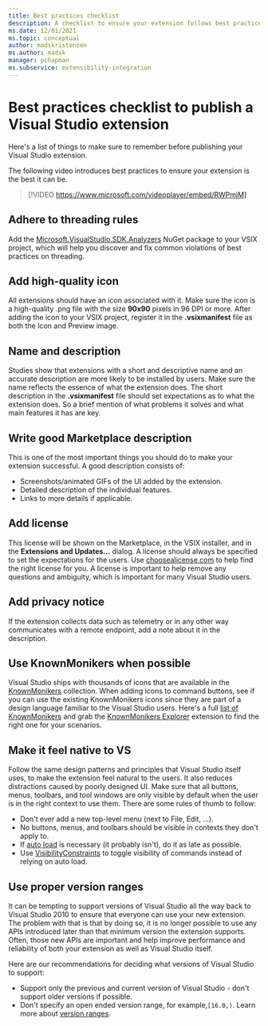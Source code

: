 ```yaml
---
title: Best practices checklist
description: A checklist to ensure your extension follows best practices before you publish it.
ms.date: 12/01/2021
ms.topic: conceptual
author: madskristensen
ms.author: madsk
manager: pchapman
ms.subservice: extensibility-integration
---
```

# Best practices checklist to publish a Visual Studio extension

Here's a list of things to make sure to remember before publishing your Visual Studio extension.

The following video introduces best practices to ensure your extension is the best it can be.

> [!VIDEO https://www.microsoft.com/videoplayer/embed/RWPmjM]

## Adhere to threading rules
Add the [Microsoft.VisualStudio.SDK.Analyzers](https://www.nuget.org/packages/Microsoft.VisualStudio.SDK.Analyzers/) NuGet package to your VSIX project, which will help you discover and fix common violations of best practices on threading.

## Add high-quality icon
All extensions should have an icon associated with it. Make sure the icon is a high-quality .png file with the size **90x90** pixels in 96 DPI or more. After adding the icon to your VSIX project, register it in the **.vsixmanifest** file as both the Icon and Preview image.

## Name and description
Studies show that extensions with a short and descriptive name and an accurate description are more likely to be installed by users. Make sure the name reflects the essence of what the extension does. The short description in the **.vsixmanifest** file should set expectations as to what the extension does. So a brief mention of what problems it solves and what main features it has are key.

## Write good Marketplace description
This is one of the most important things you should do to make your extension successful. A good description consists of:

* Screenshots/animated GIFs of the UI added by the extension.
* Detailed description of the individual features.
* Links to more details if applicable.

## Add license
This license will be shown on the Marketplace, in the VSIX installer, and in the **Extensions and Updates...** dialog. A license should always be specified to set the expectations for the users. Use [choosealicense.com](https://choosealicense.com/) to help find the right license for you. A license is important to help remove any questions and ambiguity, which is important for many Visual Studio users.

## Add privacy notice
If the extension collects data such as telemetry or in any other way communicates with a remote endpoint, add a note about it in the description.

## Use KnownMonikers when possible
Visual Studio ships with thousands of icons that are available in the [KnownMonikers](../../image-service-and-catalog.md) collection. When adding icons to command buttons, see if you can use the existing KnownMonikers icons since they are part of a design language familiar to the Visual Studio users. Here's a full [list of KnownMonikers](https://glyphlist.azurewebsites.net/knownmonikers/) and grab the [KnownMonikers Explorer](https://marketplace.visualstudio.com/items?itemName=MadsKristensen.knownmonikersexplorer) extension to find the right one for your scenarios.

## Make it feel native to VS
Follow the same design patterns and principles that Visual Studio itself uses, to make the extension feel natural to the users. It also reduces distractions caused by poorly designed UI. Make sure that all buttons, menus, toolbars, and tool windows are only visible by default when the user is in the right context to use them. There are some rules of thumb to follow:

* Don't ever add a new top-level menu (next to File, Edit, ...).
* No buttons, menus, and toolbars should be visible in contexts they don't apply to.
* If [auto load](https://github.com/microsoft/VSSDK-Extensibility-Samples/tree/master/AsyncPackageMigration) is necessary (it probably isn't), do it as late as possible.
* Use [VisibilityConstraints](https://github.com/Microsoft/VSSDK-Extensibility-Samples/tree/master/VisibilityConstraints) to toggle visibility of commands instead of relying on auto load.

## Use proper version ranges
It can be tempting to support versions of Visual Studio all the way back to Visual Studio 2010 to ensure that everyone can use your new extension. The problem with that is that by doing so, it is no longer possible to use any APIs introduced later than that minimum version the extension supports. Often, those new APIs are important and help improve performance and reliability of both your extension as well as Visual Studio itself.

Here are our recommendations for deciding what versions of Visual Studio to support:

* Support only the previous and current version of Visual Studio - don't support older versions if possible.
* Don't specify an open ended version range, for example,`[16.0,)`. Learn more about [version ranges](https://devblogs.microsoft.com/visualstudio/visual-studio-extensions-and-version-ranges-demystified/).